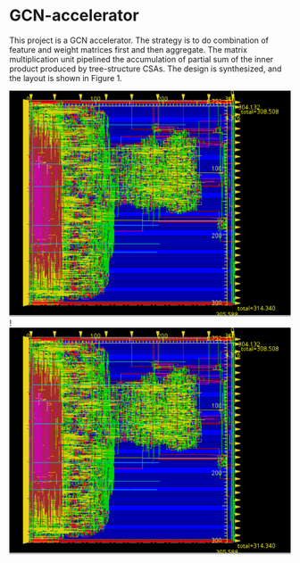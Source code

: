 # GCN-accelerator
This project is a GCN accelerator. The strategy is to do combination of feature and weight matrices first and then aggregate. The matrix multiplication unit pipelined the accumulation of partial sum of the inner product produced by tree-structure CSAs. The design is synthesized, and the layout is shown in Figure 1.

![APR Layout](https://github.com/Peggy-Gits/GCN-accelerator/blob/main/images/Innovus_Layout.png "Figure 1")
!<img src = https://github.com/Peggy-Gits/GCN-accelerator/blob/main/images/Innovus_Layout.png style = "width:60 px; height: 60 px">
